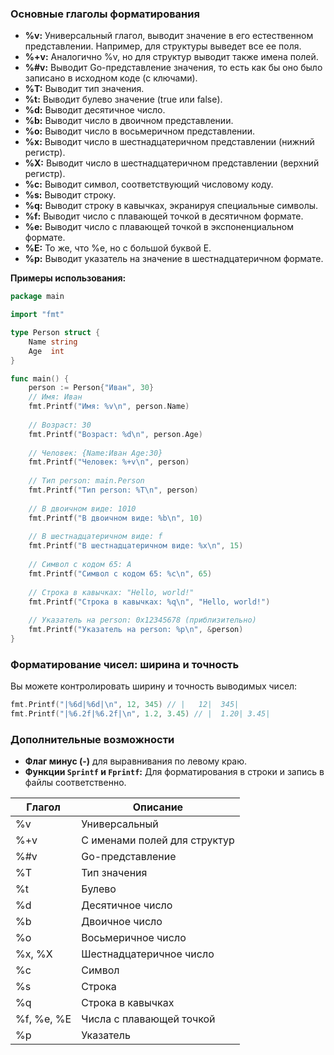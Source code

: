 
### Основные глаголы форматирования

- **%v:** Универсальный глагол, выводит значение в его естественном представлении. Например, для структуры выведет все ее поля.
- **%+v:** Аналогично %v, но для структур выводит также имена полей.
- **%#v:** Выводит Go-представление значения, то есть как бы оно было записано в исходном коде (с ключами).
- **%T:** Выводит тип значения.
- **%t:** Выводит булево значение (true или false).
- **%d:** Выводит десятичное число.
- **%b:** Выводит число в двоичном представлении.
- **%o:** Выводит число в восьмеричном представлении.
- **%x:** Выводит число в шестнадцатеричном представлении (нижний регистр).
- **%X:** Выводит число в шестнадцатеричном представлении (верхний регистр).
- **%c:** Выводит символ, соответствующий числовому коду.
- **%s:** Выводит строку.
- **%q:** Выводит строку в кавычках, экранируя специальные символы.
- **%f:** Выводит число с плавающей точкой в десятичном формате.
- **%e:** Выводит число с плавающей точкой в экспоненциальном формате.
- **%E:** То же, что %e, но с большой буквой E.
- **%p:** Выводит указатель на значение в шестнадцатеричном формате.

**Примеры использования:**
```go
package main

import "fmt"

type Person struct {
    Name string
    Age  int
}

func main() {
    person := Person{"Иван", 30}
	// Имя: Иван
    fmt.Printf("Имя: %v\n", person.Name)
         
    // Возраст: 30
    fmt.Printf("Возраст: %d\n", person.Age) 
    
    // Человек: {Name:Иван Age:30}
    fmt.Printf("Человек: %+v\n", person)  
      
    // Тип person: main.Person
    fmt.Printf("Тип person: %T\n", person) 
        
    // В двоичном виде: 1010
    fmt.Printf("В двоичном виде: %b\n", 10)  
      
    // В шестнадцатеричном виде: f
    fmt.Printf("В шестнадцатеричном виде: %x\n", 15) 
    
    // Символ с кодом 65: A
    fmt.Printf("Символ с кодом 65: %c\n", 65) 
    
    // Строка в кавычках: "Hello, world!"
    fmt.Printf("Строка в кавычках: %q\n", "Hello, world!") 
    
    // Указатель на person: 0x12345678 (приблизительно)
    fmt.Printf("Указатель на person: %p\n", &person) 
}
```

### Форматирование чисел: ширина и точность

Вы можете контролировать ширину и точность выводимых чисел:
```go
fmt.Printf("|%6d|%6d|\n", 12, 345) // |   12|  345|
fmt.Printf("|%6.2f|%6.2f|\n", 1.2, 3.45) // |  1.20| 3.45|
```

### Дополнительные возможности

- **Флаг минус (-)** для выравнивания по левому краю.
- **Функции `Sprintf` и `Fprintf`:** Для форматирования в строки и запись в файлы соответственно.

| **Глагол** | **Описание**                 |
| ---------- | ---------------------------- |
| %v         | Универсальный                |
| %+v        | С именами полей для структур |
| %#v        | Go-представление             |
| %T         | Тип значения                 |
| %t         | Булево                       |
| %d         | Десятичное число             |
| %b         | Двоичное число               |
| %o         | Восьмеричное число           |
| %x, %X     | Шестнадцатеричное число      |
| %c         | Символ                       |
| %s         | Строка                       |
| %q         | Строка в кавычках            |
| %f, %e, %E | Числа с плавающей точкой     |
| %p         | Указатель                    |

